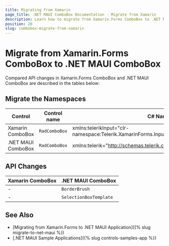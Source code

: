 ```yaml
---
title: Migrating from Xamarin
page_title: .NET MAUI ComboBox Documentation - Migrate from Xamarin
description: Learn how to migrate from Xamarin.Forms ComboBox to .NET MAUI ComboBox control.
position: 20
slug: combobox-migrate-from-xamarin
---
```


# Migrate from Xamarin.Forms ComboBox to .NET MAUI ComboBox

Compared API changes in Xamarin.Forms ComboBox and .NET MAUI ComboBox are described in the tables below:

## Migrate the Namespaces

| Control | Control name | C# Namespace| XAML Namespcace |
| --------------- | --------------- | --------------- | --------------------------------------------------- |
| Xamarin ComboBox | `RadComboBox` | xmlns:telerikInput="clr-namespace:Telerik.XamarinForms.Input;assembly=Telerik.XamarinForms.Input" | using Telerik.XamarinForms.Input; |
| .NET MAUI ComboBox | `RadComboBox` |  xmlns:telerik="http://schemas.telerik.com/2022/xaml/maui" | using Telerik.Maui.Controls; |

## API Changes

| Xamarin ComboBox | .NET MAUI ComboBox |
| ------------- | --------------- |
| - | `BorderBrush` |
| - | `SelectionBoxTemplate` |

## See Also

* [Migrating from Xamarin.Forms to .NET MAUI Application]({% slug migrate-to-net-maui %})
* [.NET MAUI Sample Applications]({% slug controls-samples-app %})
